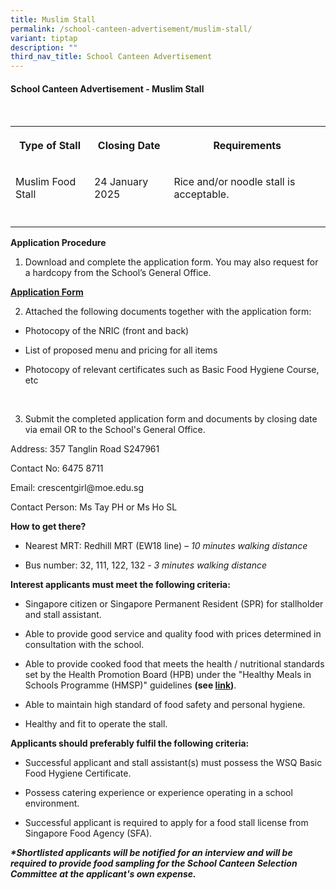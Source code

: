 ```yaml
---
title: Muslim Stall
permalink: /school-canteen-advertisement/muslim-stall/
variant: tiptap
description: ""
third_nav_title: School Canteen Advertisement
---
```

<h4><strong>School Canteen Advertisement - Muslim Stall</strong></h4>
<p>&nbsp;</p>
<table style="minWidth: 75px">
<colgroup>
<col>
<col>
<col>
</colgroup>
<tbody>
<tr>
<th rowspan="1" colspan="1">
<p>Type of Stall</p>
</th>
<th rowspan="1" colspan="1">
<p>Closing Date</p>
</th>
<th rowspan="1" colspan="1">
<p>Requirements</p>
</th>
</tr>
<tr>
<td rowspan="1" colspan="1">
<p>Muslim Food Stall</p>
</td>
<td rowspan="1" colspan="1">
<p>24 January 2025</p>
</td>
<td rowspan="1" colspan="1">
<p>Rice and/or noodle stall is acceptable.</p>
</td>
</tr>
<tr>
<td rowspan="1" colspan="1">
<p></p>
</td>
<td rowspan="1" colspan="1">
<p></p>
</td>
<td rowspan="1" colspan="1">
<p></p>
</td>
</tr>
</tbody>
</table>
<p></p>
<p><strong>Application Procedure</strong>
</p>
<ol data-tight="true" class="tight">
<li>
<p>Download and complete the application form. You may also request for a
hardcopy from the School’s General Office.</p>
</li>
</ol>
<p><strong><a href="/files/Application_for_Canteen_Stall_in_Existing_School.pdf" rel="noopener noreferrer nofollow" target="_blank">Application Form</a></strong>
</p>
<p></p>
<ol start="2" data-tight="true" class="tight">
<li>
<p>Attached the following documents together with the application form:</p>
</li>
</ol>
<ul data-tight="true" class="tight">
<li>
<p>Photocopy of the NRIC (front and back)</p>
</li>
<li>
<p>List of proposed menu and pricing for all items</p>
</li>
<li>
<p>Photocopy of relevant certificates such as Basic Food Hygiene Course,
etc</p>
</li>
</ul>
<p>&nbsp;</p>
<ol start="3" data-tight="true" class="tight">
<li>
<p>Submit the completed application form and documents by closing date via
email OR to the School's General Office.</p>
</li>
</ol>
<p>Address: 357 Tanglin Road S247961</p>
<p>Contact No: 6475 8711</p>
<p>Email: <a rel="noopener noreferrer nofollow" target="_blank">crescentgirl@moe.edu.sg</a>
</p>
<p>Contact Person: Ms Tay PH or Ms Ho SL</p>
<p><strong>How to get there?</strong>
</p>
<ul data-tight="true" class="tight">
<li>
<p>Nearest MRT: Redhill MRT (EW18 line)<em> – 10 minutes walking distance</em>
</p>
</li>
<li>
<p>Bus number: 32, 111, 122, 132 <em>- 3 minutes walking distance</em>
</p>
</li>
</ul>
<p></p>
<p><strong>Interest applicants must meet the following criteria:</strong>
</p>
<ul data-tight="true" class="tight">
<li>
<p>Singapore citizen or Singapore Permanent Resident (SPR) for stallholder
and stall assistant.</p>
</li>
<li>
<p>Able to provide good service and quality food with prices determined in
consultation with the school.</p>
</li>
<li>
<p>Able to provide cooked food that meets the health / nutritional standards
set by the Health Promotion Board (HPB) under the "Healthy Meals in Schools
Programme (HMSP)" guidelines <strong>(see <a href="https://www.hpb.gov.sg/schools/school-programmes/healthy-meals-in-schools-programme" rel="noopener noreferrer nofollow" target="_blank">link</a>)</strong>.</p>
</li>
<li>
<p>Able to maintain high standard of food safety and personal hygiene.</p>
</li>
<li>
<p>Healthy and fit to operate the stall.</p>
</li>
</ul>
<p></p>
<p><strong>Applicants should preferably fulfil the following criteria:</strong>
</p>
<ul data-tight="true" class="tight">
<li>
<p>Successful applicant and stall assistant(s) must possess the WSQ Basic
Food Hygiene Certificate.</p>
</li>
<li>
<p>Possess catering experience or experience operating in a school environment.</p>
</li>
<li>
<p>Successful applicant is required to apply for a food stall license from
Singapore Food Agency (SFA).</p>
</li>
</ul>
<p><strong><em>*Shortlisted applicants will be notified for an interview and will be required to provide food sampling for the School Canteen Selection Committee at the applicant's own expense.</em></strong>
</p>
<p></p>